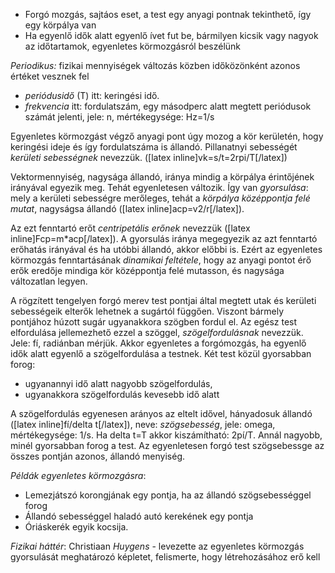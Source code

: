  - Forgó mozgás, sajtáos eset, a test egy anyagi pontnak tekinthető, így egy körpálya van
 - Ha egyenlő idők alatt egyenlő ívet fut be, bármilyen kicsik vagy nagyok az időtartamok, egyenletes körmozgásról beszélünk

*Periodikus:* fizikai mennyiségek változás közben időközönként azonos értéket vesznek fel

 - *periódusidő* (T) itt: keringési idő.
 - *frekvencia* itt: fordulatszám, egy másodperc alatt megtett periódusok számát jelenti, jele: n, mértékegysége: Hz=1/s

Egyenletes körmozgást végző anyagi pont úgy mozog a kör kerületén, hogy keringési ideje és így fordulatszáma is állandó. Pillanatnyi sebességét *kerületi sebességnek* nevezzük. ([latex inline]vk=s/t=2rpi/T[/latex])

Vektormennyiség, nagysága állandó, iránya mindig a körpálya érintőjének irányával egyezik meg. Tehát egyenletesen változik. Így van *gyorsulása*: mely a kerületi sebességre merőleges, tehát a *körpálya középpontja felé mutat*, nagyságsa állandó ([latex inline]acp=v2/r[/latex]).

Az ezt fenntartó erőt *centripetális erőnek* nevezzük ([latex inline]Fcp=m*acp[/latex]). A gyorsulás iránya megegyezik az azt fenntartó erőhatás irányával és ha utóbbi állandó, akkor előbbi is. Ezért az egyenletes körmozgás fenntartásának *dinamikai feltétele*, hogy az anyagi pontot érő erők eredője mindiga kör középpontja felé mutasson, és nagysága változatlan legyen.

A rögzített tengelyen forgó merev test pontjai által megtett utak és kerületi sebességeik elterők lehetnek a sugártól függően. Viszont bármely pontjához húzott sugár ugyanakkora szögben fordul el. Az egész test elfordulása jellemezhető ezzel a szöggel, *szögelfordulásnak* nevezzük. Jele: fí, radiánban mérjük. Akkor egyenletes a forgómozgás, ha egyenlő idők alatt egyenlő a szögelfordulása a testnek. Két test közül gyorsabban forog:

 - ugyanannyi idő alatt nagyobb szögelfordulás,
 - ugyanakkora szögelfordulás kevesebb idő alatt

A szögelfordulás egyenesen arányos az eltelt idővel, hányadosuk állandó ([latex inline]fí/delta t[/latex]), neve: *szögsebesség*, jele: omega, mértékegysége: 1/s. Ha delta t=T akkor kiszámítható: 2pí/T. Annál nagyobb, minél gyorsabban forog a test. Az egyenletesen forgó test szögsebessge az összes pontján azonos, állandó menyiség.

*Példák egyenletes körmozgásra*:

 - Lemezjátszó korongjának egy pontja, ha az állandó szögsebességgel forog
 - Állandó sebességgel haladó autó kerekének egy pontja
 - Óriáskerék egyik kocsija.  

*Fizikai háttér*: Christiaan *Huygens* - levezette az egyenletes körmozgás gyorsulását meghatározó képletet, felismerte, hogy létrehozásához erő kell

